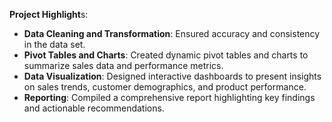 **Project Highlight**s:
- **Data Cleaning and Transformation**: Ensured accuracy and consistency in the data set.
- **Pivot Tables and Charts**: Created dynamic pivot tables and charts to summarize sales data and performance metrics.
- **Data Visualization**: Designed interactive dashboards to present insights on sales trends, customer demographics, and product performance.
- **Reporting**: Compiled a comprehensive report highlighting key findings and actionable recommendations.
